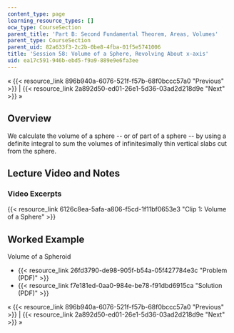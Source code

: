 ```yaml
---
content_type: page
learning_resource_types: []
ocw_type: CourseSection
parent_title: 'Part B: Second Fundamental Theorem, Areas, Volumes'
parent_type: CourseSection
parent_uid: 82a633f3-2c2b-0be8-4fba-01f5e5741006
title: 'Session 58: Volume of a Sphere, Revolving About x-axis'
uid: ea17c591-946b-ebd5-f9a9-889e9e6fa3ee
---
```


« {{< resource_link 896b940a-6076-521f-f57b-68f0bccc57a0 "Previous" >}} | {{< resource_link 2a892d50-ed01-26e1-5d36-03ad2d218d9e "Next" >}} »

Overview
--------

We calculate the volume of a sphere -- or of part of a sphere -- by using a definite integral to sum the volumes of infinitesimally thin vertical slabs cut from the sphere.

Lecture Video and Notes
-----------------------

### Video Excerpts

{{< resource_link 6126c8ea-5afa-a806-f5cd-1f11bf0653e3 "Clip 1: Volume of a Sphere" >}}

Worked Example
--------------

Volume of a Spheroid

*   {{< resource_link 26fd3790-de98-905f-b54a-05f427784e3c "Problem (PDF)" >}}
*   {{< resource_link f7e181ed-0aa0-984e-be78-f91dbd6915ca "Solution (PDF)" >}}

« {{< resource_link 896b940a-6076-521f-f57b-68f0bccc57a0 "Previous" >}} | {{< resource_link 2a892d50-ed01-26e1-5d36-03ad2d218d9e "Next" >}} »